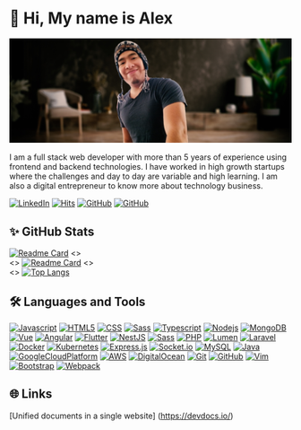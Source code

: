# 👋 Hi, My name is Alex

[![avatar](assets/profile_background.jpg)](https://github.com/alexchristianqr)

I am a full stack web developer with more than 5 years of experience using frontend and backend technologies. I have
worked in high growth startups where the challenges and day to day are variable and high learning. I am also a digital
entrepreneur to know more about technology business.

[![LinkedIn](https://img.shields.io/badge/LinkedIn-0077B5?logo=linkedin&logoColor=white)](https://www.linkedin.com/in/alexchristianqr/)
[![Hits](https://hits.seeyoufarm.com/api/count/incr/badge.svg?url=https%3A%2F%2Fgithub.com%2Falexchristianqr%2Fhit-counter&count_bg=%230374B5&title_bg=%235D5D5D&icon=&icon_color=%23E7E7E7&title=visit&edge_flat=false)](https://hits.seeyoufarm.com)
[![GitHub](https://img.shields.io/github/followers/alexchristianqr?label=followers)](https://github.com/alexchristianqr?tab=followers)
[![GitHub](https://img.shields.io/github/stars/alexchristianqr)](https://github.com/alexchristianqr?tab=stars)

## ✨ GitHub Stats

[![Readme Card](https://github-readme-stats.vercel.app/api?username=alexchristianqr&show_icons=true&theme=vue-dark)](https://github.com/alexchristianqr)
<> <br>
<> [![Readme Card](https://github-readme-stats.vercel.app/api/pin/?username=alexchristianqr&repo=portfolio&theme=vue-dark)](https://github.com/alexchristianqr/portfolio)
<> <br>
<> [![Top Langs](https://github-readme-stats.vercel.app/api/top-langs/?username=alexchristianqr&layout=compact&theme=vue-dark)](https://github.com/alexchristianqr)

## 🛠️ Languages and Tools

[![Javascript](https://img.shields.io/badge/-JavaScript-black?style=flat-square&logo=javascript)](https://devdocs.io/javascript/)
[![HTML5](https://img.shields.io/badge/-Html5-black?style=flat-square&logo=html5)](https://devdocs.io/html/)
[![CSS](https://img.shields.io/badge/-CSS-black?style=flat-square&logo=css3)](https://devdocs.io/css/)
[![Sass](https://img.shields.io/badge/-Sass-black?style=flat-square&logo=sass)](https://devdocs.io/sass/)
[![Typescript](https://img.shields.io/badge/-Typescript-black?style=flat-square&logo=typescript)](https://devdocs.io/typescript/)
[![Nodejs](https://img.shields.io/badge/-Nodejs-black?style=flat-square&logo=node.js)](https://nodejs.org/es/)
[![MongoDB](https://img.shields.io/badge/-MongoDB-black?style=flat-square&logo=mongodb)](https://www.mongodb.com/)
[![Vue](https://img.shields.io/badge/-Vue-black?style=flat-square&logo=vue.js)](https://vuejs.org/)
[![Angular](https://img.shields.io/badge/-Angular-black?style=flat-square&logo=angular&logoColor=dd0031)](https://angular.io/)
[![Flutter](https://img.shields.io/badge/-Ionic-black?style=flat-square&logo=ionic)](https://ionicframework.com/)
[![NestJS](https://img.shields.io/badge/-NestJS-black?style=flat-square&logo=nestjs&logoColor=ea2845)](https://nestjs.com/)
[![Sass](https://img.shields.io/badge/-Postman-black?style=flat-square&logo=postman)](https://www.postman.com/)
[![PHP](https://img.shields.io/badge/-PHP-black?style=flat-square&logo=php)](https://www.php.net/)
[![Lumen](https://img.shields.io/badge/-Lumen-black?style=flat-square&logo=lumen)](https://lumen.laravel.com/docs/9.x)
[![Laravel](https://img.shields.io/badge/-Laravel-black?style=flat-square&logo=laravel)](https://laravel.com/)
[![Docker](https://img.shields.io/badge/-Docker-black?style=flat-square&logo=Docker)](https://www.docker.com/)
[![Kubernetes](https://img.shields.io/badge/-Kubernetes-black?style=flat-square&logo=kubernetes)](https://kubernetes.io/es/)
[![Express.js](https://img.shields.io/badge/-Express-black?style=flat-square&logo=express)](https://expressjs.com/)
[![Socket.io](https://img.shields.io/badge/-Socket.IO-black?style=flat-square&logo=socket.io)](https://socket.io/)
[![MySQL](https://img.shields.io/badge/-MySql-black?style=flat-square&logo=mysql)](https://www.mysql.com/)
[![Java](https://img.shields.io/badge/-Java-black?style=flat-square&logo=java)]()
[![GoogleCloudPlatform](https://img.shields.io/badge/-Google_Cloud_Platform-black?style=flat-square&logo=Google)](https://cloud.google.com/?hl=es)
[![AWS](https://img.shields.io/badge/-Amazon_Web_Services-black?style=flat-square&logo=Amazon)](https://aws.amazon.com/es/)
[![DigitalOcean](https://img.shields.io/badge/-Digital_Ocean-black?style=flat-square&logo=DigitalOcean)]()
[![Git](https://img.shields.io/badge/-Git-black?style=flat-square&logo=git)](https://git-scm.com/)
[![GitHub](https://img.shields.io/badge/-GitHub-black?style=flat-square&logo=github)](https://github.com/)
[![Vim](https://img.shields.io/badge/-Vim-black?style=flat-square&logo=vim)](https://www.vim.org/)
[![Bootstrap](https://img.shields.io/badge/-Bootstrap-black?style=flat-square&logo=bootstrap)](https://getbootstrap.com/)
[![Webpack](https://img.shields.io/badge/-Webpack-black?style=flat-square&logo=webpack)](https://webpack.js.org/)

## 🌐 Links

[Unified documents in a single website] (https://devdocs.io/)
